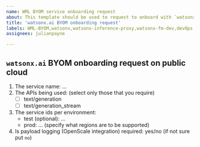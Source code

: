 ```yaml
---
name: WML BYOM service onboarding request
about: This template should be used to request to onboard with `watsonx.ai` BYOM
title: 'watsonx.ai BYOM onboarding request'
labels: WML-BYOM,watsonx,watsonx-inference-proxy,watsonx-fm-dev,devOps
assignees: julianpayne

---
```


## `watsonx.ai` BYOM onboarding request on public cloud

1. The service name: ...
1. The APIs being used: (select only those that you require)
    - [ ] text/generation
    - [ ] text/generation_stream
1. The service ids per environment:
    - test (optional): ...
    - prod: ... (specify what regions are to be supported)
1. Is payload logging (OpenScale integration) required: yes/no (if not sure put `no`)
